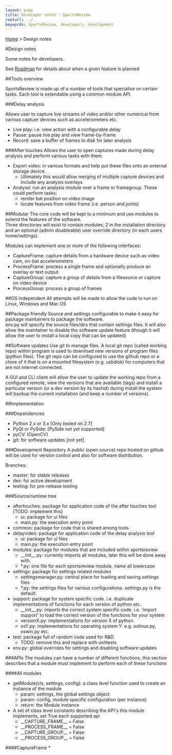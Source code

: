 ```yaml
---
layout: page
title: Developer notes - SportsReview
rooturl: ../
keywords: SportsReview, developers, development
---
```


[Home](../index.html) > Design notes

#Design notes

Some notes for developers.

See [Roadmap](roadmap.html) for details about when a given feature is planned

##Tools overview

SportsReview is made up of a number of tools that specialise on certain tasks.  Each tool is extendable 
using a common module API. 

###Delay analysis

Allows user to capture live streams of video and/or other numerical from various captuer devices such
as accelerometers etc.

* Live play: i.e. view action with a configurable delay
* Pause: pause live play and view frame-by-frame
* Record: save a buffer of frames to disk for later analysis


###After touches
Allows the user to open captures made during delay analysis and perform various tasks with them:

* Export video: in various formats and help put these files onto an external storage device.
	* Ultimately this would allow merging of multiple capture devices and include any analysis overlays
* Analyse: run an analysis module over a frame or framegroup.  These could perform tasks:
	* render bat position on video image
	* locate features from video frame (i.e. person and joints)

##Modular
The core code will be kept to a minimum and use modules to extend the features of the software.  
Three directories will exist to contain modules; 2 in the installation directory and an optional 
(admin disableable) user override directory (in each users home/settings).

Modules can implement one or more of the following interfaces:
* CaptureFrame: capture details from a hardware device such as video cam, on-bat accelerometers
* ProcessFrame: process a single frame and optionally produce an overlay or text output
* CaptureGroup: capture a group of details from a filesource or capture on video device
* ProcessGroup: process a group of frames

##OS independent
All attempts will be made to allow the code to run on Linux, Windows and Mac OS

##Package friendly
Source and settings configurable to make it easy for package maintainers to package the software.  
env.py will specify the source files/dirs that contain settings files.  It will also allow the 
maintainer to disable the software update feature (though it will allow the user to install a 
local copy that can be updated)

##Software updates
Use git to manage files.  A local git repo (called working repo) within program is used to download 
new versions of program files (python files).  The git repo can be configured to use the github repo 
or a clone of it that is on a mounted filesystem (e.g. usbdisk) for computers that are not internet 
connected.

A GUI and CLI client will allow the user to update the working repo from a configured remote, view 
the versions that are available (tags) and install a particular version (or a dev version by its hashid)
during install the system will backup the current installation (and keep a number of versions).

##Implementation

###Dependencies
* Python 2.x or 3.x [Only tested on 2.7]
* PyQt or PySide: [PySide not yet supported]
* pyCV: (OpenCV)
* git: for software updates [not yet]

###Development Repository
A public (open source) repo hosted on github will be used for version control and also for software 
distribution.

Branches:
* master: for stable releases
* dev: for active development
* testing: for pre-release testing

###Source/runtime tree
* aftertouches: package for application code of the after touches tool [TODO: implement this]
	* ui: package for ui files
	* main.py: the execution entry point
* common: package for code that is shared among tools
* delayvideo: package for application code of the delay analysis tool
	* ui: package for ui files
	* main.py: the execution entry point
* modules: package for modules that are included within sportsreview
	* \_\_init\_\_.py: currently imports all modules, later this will be done away with.
	* \*.py: one file for each sportsreview module, name all lowercase
* settings: package for settings related modules
	* settingsmanager.py: central place for loading and saving settings files
	* \*.py: the settings files for various configurations.  settings.py is the default.
* support: package for system specific code. i.e. duplicate implementations of functions for each version of python etc.
	* \_\_init\_\_.py: imports the correct system specific code.  i.e. 'import support' to load the correct version of the functions for your system
	* versionX.py: implementations for version X of python.
	* osY.py: implementations for operating system Y.  e.g. oslinux.py, oswin.py etc.
* test: package full of random code used for R&D.  
	* TODO: remove this and replace with unittests
* env.py: global overrides for settings and disabling software updates

###APIs
The modules can have a number of different functions, this section describes that a module must implement to
perform each of these functions

####All modules
* getModule(cls, settings, config): a class level function used to create an instance of the module
	* param: settings, the global settings object
	* param: config, module specific configuration (per instance)
	* return: the Module instance
* A set of class level constants describing the API's this module implements, set True each supported api
	* \_\_CAPTURE_FRAME\_\_ = False
	* \_\_PROCESS_FRAME\_\_ = False
	* \_\_CAPTURE_GROUP\_\_ = False
	* \_\_PROCESS_GROUP\_\_ = False

####CaptureFrame
* 



